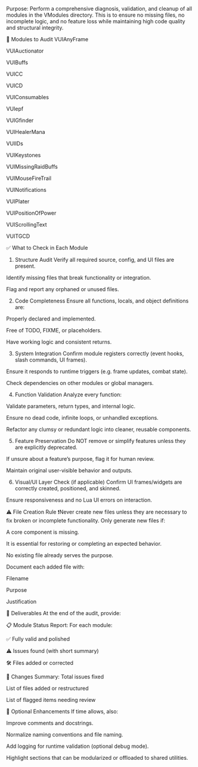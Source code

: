 Purpose:
Perform a comprehensive diagnosis, validation, and cleanup of all modules in the VModules directory. This is to ensure no missing files, no incomplete logic, and no feature loss while maintaining high code quality and structural integrity.

📁 Modules to Audit
VUIAnyFrame

VUIAuctionator

VUIBuffs

VUICC

VUICD

VUIConsumables

VUIepf

VUIGfinder

VUIHealerMana

VUIIDs

VUIKeystones

VUIMissingRaidBuffs

VUIMouseFireTrail

VUINotifications

VUIPlater

VUIPositionOfPower

VUIScrollingText

VUITGCD

✅ What to Check in Each Module
1. Structure Audit
Verify all required source, config, and UI files are present.

Identify missing files that break functionality or integration.

Flag and report any orphaned or unused files.

2. Code Completeness
Ensure all functions, locals, and object definitions are:

Properly declared and implemented.

Free of TODO, FIXME, or placeholders.

Have working logic and consistent returns.

3. System Integration
Confirm module registers correctly (event hooks, slash commands, UI frames).

Ensure it responds to runtime triggers (e.g. frame updates, combat state).

Check dependencies on other modules or global managers.

4. Function Validation
Analyze every function:

Validate parameters, return types, and internal logic.

Ensure no dead code, infinite loops, or unhandled exceptions.

Refactor any clumsy or redundant logic into cleaner, reusable components.

5. Feature Preservation
Do NOT remove or simplify features unless they are explicitly deprecated.

If unsure about a feature’s purpose, flag it for human review.

Maintain original user-visible behavior and outputs.

6. Visual/UI Layer Check (if applicable)
Confirm UI frames/widgets are correctly created, positioned, and skinned.

Ensure responsiveness and no Lua UI errors on interaction.

⚠️ File Creation Rule
❗️Never create new files unless they are necessary to fix broken or incomplete functionality.
Only generate new files if:

A core component is missing.

It is essential for restoring or completing an expected behavior.

No existing file already serves the purpose.

Document each added file with:

Filename

Purpose

Justification

🧪 Deliverables
At the end of the audit, provide:

📋 Module Status Report:
For each module:

✅ Fully valid and polished

⚠️ Issues found (with short summary)

🛠️ Files added or corrected

📁 Changes Summary:
Total issues fixed

List of files added or restructured

List of flagged items needing review

🔁 Optional Enhancements
If time allows, also:

Improve comments and docstrings.

Normalize naming conventions and file naming.

Add logging for runtime validation (optional debug mode).

Highlight sections that can be modularized or offloaded to shared utilities.

